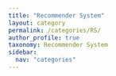 ```yaml
---
title: "Recommender System"
layout: category
permalink: /categories/RS/
author_profile: true
taxonomy: Recommender System
sidebar:
  nav: "categories"
---
```

